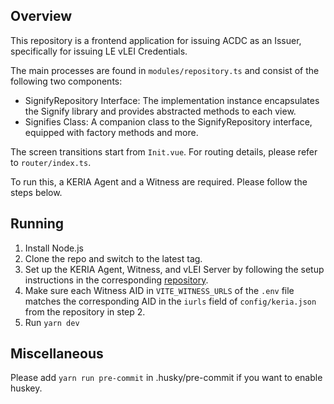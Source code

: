 ## Overview
This repository is a frontend application for issuing ACDC as an Issuer, specifically for issuing LE vLEI Credentials.

The main processes are found in `modules/repository.ts` and consist of the following two components:

- SignifyRepository Interface: The implementation instance encapsulates the Signify library and provides abstracted methods to each view.
- Signifies Class: A companion class to the SignifyRepository interface, equipped with factory methods and more.

The screen transitions start from `Init.vue`. For routing details, please refer to `router/index.ts`.

To run this, a KERIA Agent and a Witness are required.
Please follow the steps below.

## Running
1. Install Node.js
2. Clone the repo and switch to the latest tag.
3. Set up the KERIA Agent, Witness, and vLEI Server by following the setup instructions in the corresponding [repository](https://github.com/GMO-GlobalSign-Holdings-K-K-CTO-office/keria-witness-vlei_schema).
4. Make sure each Witness AID in `VITE_WITNESS_URLS` of the `.env` file matches the corresponding AID in the `iurls` field of `config/keria.json` from the repository in step 2.
5. Run `yarn dev`

## Miscellaneous
Please add `yarn run pre-commit` in .husky/pre-commit if you want to enable huskey.